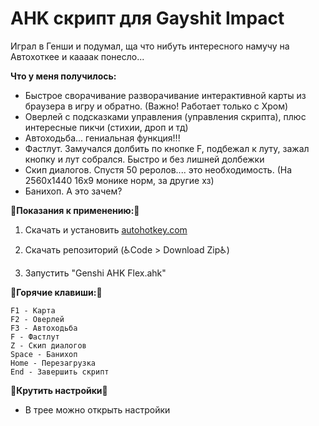 # AHK скрипт для Gayshit Impact
Играл в Генши и подумал, ща что нибуть интересного намучу на Автохоткее и каааак понесло...

__Что у меня получилось:__

- Быстрое сворачивание разворачивание интерактивной карты из браузера в игру и обратно. (Важно! Работает только с Хром)
- Оверлей с подсказками управления (управления скрипта), плюс интересные пикчи (стихии, дроп и тд)
- Автоходьба... гениальная функция!!!
- Фастлут. Замучался долбить по кнопке F, подбежал к луту, зажал кнопку и лут собрался. Быстро и без лишней долбежки
- Скип диалогов. Спустя 50 реролов.... это необходимость. (На 2560х1440 16х9 монике норм, за другие хз)
- Банихоп. А это зачем?

:memo:__Показания к применению:__:memo:

1. Скачать и установить [autohotkey.com](https://www.autohotkey.com)

2. Скачать репозиторий (:wheelchair:Code > Download Zip:wheelchair:)

3. Запустить "Genshi AHK Flex.ahk"

:musical_keyboard:__Горячие клавиши:__:musical_keyboard:
```
F1 - Карта
F2 - Оверлей
F3 - Автоходьба
F - Фастлут
Z - Скип диалогов
Space - Банихоп
Home - Перезагрузка
End - Завершить скрипт
```
:wrench:__Крутить настройки__:toilet:
- В трее можно открыть настройки
